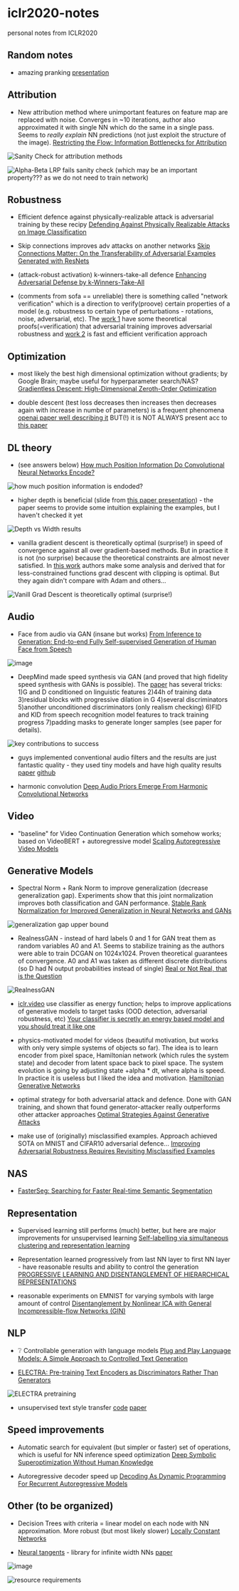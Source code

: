 # iclr2020-notes
personal notes from ICLR2020

## Random notes

- amazing pranking [presentation](https://iclr.cc/virtual/poster_H1l_0JBYwS.html)

## Attribution

- New attribution method where unimportant features on feature map are replaced with noise. Converges in ~10 iterations, author also approximated it with single NN which do the same in a single pass. Seems to *really explain* NN predictions (not just exploit the structure of the image). [Restricting the Flow: Information Bottlenecks for Attribution](http://www.openreview.net/pdf?id=S1xWh1rYwB)

![Sanity Check for attribution methods](https://user-images.githubusercontent.com/14358106/80468399-cccea700-8947-11ea-9909-79512cfaf484.png)

![Alpha-Beta LRP fails sanity check (which may be an important property??? as we do not need to train network)](https://user-images.githubusercontent.com/14358106/80468566-00113600-8948-11ea-8732-741e977ed72f.png)

## Robustness

- Efficient defence against physically-realizable attack is adversarial training by these recipy [Defending Against Physically Realizable Attacks on Image Classification](http://www.openreview.net/pdf?id=H1xscnEKDr)

- Skip connections improves adv attacks on another networks [Skip Connections Matter: On the Transferability of Adversarial Examples Generated with ResNets](http://www.openreview.net/pdf?id=BJlRs34Fvr)

- (attack-robust activation) k-winners-take-all defence [Enhancing Adversarial Defense by k-Winners-Take-All](http://www.openreview.net/pdf?id=Skgvy64tvr)

- (comments from sofa == unreliable) there is something called "network verification" which is a direction to verify(proove) certain properties of a model (e.g. robustness to certain type of perturbations - rotations, noise, adversarial, etc). The [work 1](http://www.openreview.net/pdf?id=SJxSDxrKDr) have some theoretical proofs(=verification) that adversarial training improves adversarial robustness and [work 2](http://www.openreview.net/pdf?id=B1evfa4tPB) is fast and efficient verification approach

## Optimization

- most likely the best high dimensional optimization without gradients; by Google Brain; maybe useful for hyperparameter search/NAS? [Gradientless Descent: High-Dimensional Zeroth-Order Optimization](http://www.openreview.net/pdf?id=Skep6TVYDB)

- double descent (test loss decreases then increases then decreases again with increase in numbe of parameters) is a frequent phenomena [openai paper well describing it]() BUT(!) it is NOT ALWAYS present acc to [this paper](http://www.openreview.net/pdf?id=H1gBsgBYwH)

## DL theory

- (see answers below) [How much Position Information Do Convolutional Neural Networks Encode?](http://www.openreview.net/pdf?id=rJeB36NKvB)

![how much position information is endoded?](https://user-images.githubusercontent.com/14358106/80418518-36b36600-88e0-11ea-9b92-471f34ad71cd.png)

- higher depth is beneficial (slide from [this paper presentation](http://www.openreview.net/pdf?id=BJe55gBtvH)) - the paper seems to provide some intuition explaining the examples, but I haven't checked it yet

![Depth vs Width results](https://user-images.githubusercontent.com/14358106/80409601-d0bfe200-88d1-11ea-84d4-936e0fae85fc.png)

- vanilla gradient descent is theoretically optimal (surprise!) in speed of convergence against all over gradient-based methods. But in practice it is not (no surprise) because the theoretical constraints are almost never satisfied. In [this work](http://www.openreview.net/pdf?id=BJgnXpVYwS) authors make some analysis and derived that for less-constrained functions grad descent with clipping is optimal. But they again didn't compare with Adam and others...

![Vanill Grad Descent is theoretically optimal (surprise!)](https://user-images.githubusercontent.com/14358106/80411958-bdaf1100-88d5-11ea-9b48-6b6cfedf22c4.png)

## Audio

- Face from audio via GAN (insane but works) [From Inference to Generation: End-to-end Fully Self-supervised Generation of Human Face from Speech](http://www.openreview.net/pdf?id=H1guaREYPr)

![image](https://user-images.githubusercontent.com/14358106/80505495-14235a80-897d-11ea-8e57-2cb7b42409ca.png)

- DeepMind made speed synthesis via GAN (and proved that high fidelity speed synthesis with GANs is possible). The [paper](http://www.openreview.net/pdf?id=r1gfQgSFDr) has several tricks: 1)G and D conditioned on linguistic features 2)44h of training data 3)residual blocks with progressive dilation in G 4)several discriminators 5)another unconditioned discriminators (only realism checking) 6)FID and KID from speech recognition model features to track training progress 7)padding masks to generate longer samples (see paper for details).

![key contributions to success](https://user-images.githubusercontent.com/14358106/80421217-c9ee9a80-88e4-11ea-8640-eb0d1d5a231a.png)

- guys implemented conventional audio filters and the results are just fantastic quality - they used tiny models and have high quality results [paper](http://www.openreview.net/pdf?id=B1x1ma4tDr) [github](https://github.com/magenta/ddsp)

- harmonic convolution [Deep Audio Priors Emerge From Harmonic Convolutional Networks](http://www.openreview.net/pdf?id=rygjHxrYDB)

## Video

- "baseline" for Video Continuation Generation which somehow works; based on VideoBERT + autoregressive model [Scaling Autoregressive Video Models](http://www.openreview.net/pdf?id=rJgsskrFwH)

## Generative Models

- Spectral Norm + Rank Norm to improve generalization (decrease generalization gap). Experiments show that this joint normalization improves both classification and GAN performance. [Stable Rank Normalization for Improved Generalization in Neural Networks and GANs](http://www.openreview.net/pdf?id=H1enKkrFDB)

![generalization gap upper bound](https://user-images.githubusercontent.com/14358106/80425335-1c7f8500-88ec-11ea-8a00-2e4584449989.png)

- RealnessGAN - instead of hard labels 0 and 1 for GAN treat them as random variables A0 and A1. Seems to stabilize training as the authors were able to train DCGAN on 1024x1024. Proven theoretical guarantees of convergence. A0 and A1 was taken as different discrete distributions (so D had N output probabilities instead of single) [Real or Not Real, that is the Question](https://openreview.net/pdf?id=B1lPaCNtPB)

![RealnessGAN](https://user-images.githubusercontent.com/14358106/80428366-5784b700-88f2-11ea-850e-daeee64cc0df.png)

- [iclr.video](https://iclr.cc/virtual/poster_Hkxzx0NtDB.html) use classifier as energy function; helps to improve applications of generative models to target tasks (OOD detection, adversarial robustness, etc) [Your classifier is secretly an energy based model and you should treat it like one](http://www.openreview.net/pdf?id=Hkxzx0NtDB) 

- physics-motivated model for videos (beautiful motivation, but works with only very simple systems of objects so far). The idea is to learn encoder from pixel space, Hamiltonian network (which rules the system state) and decoder from latent space back to pixel space. The system evolution is going by adjusting state +alpha * dt, where alpha is speed. In practice it is useless but I liked the idea and motivation. [Hamiltonian Generative Networks](http://www.openreview.net/pdf?id=HJenn6VFvB)

- optimal strategy for both adversarial attack and defence. Done with GAN training, and shown that found generator-attacker really outperforms other attacker approaches [Optimal Strategies Against Generative Attacks](http://www.openreview.net/pdf?id=BkgzMCVtPB)

- make use of (originally) misclassified examples. Approach achieved SOTA on MNIST and CIFAR10 adversarial defence... [Improving Adversarial Robustness Requires Revisiting Misclassified Examples](http://www.openreview.net/pdf?id=rklOg6EFwS)

## NAS

- [FasterSeg: Searching for Faster Real-time Semantic Segmentation](http://www.openreview.net/pdf?id=BJgqQ6NYvB)

## Representation

- Supervised learning still performs (much) better, but here are major improvements for unsupervised learning [Self-labelling via simultaneous clustering and representation learning](http://www.openreview.net/pdf?id=Hyx-jyBFPr)

- Representation learned progressively from last NN layer to first NN layer - have reasonable results and ability to control the generation [PROGRESSIVE LEARNING AND DISENTANGLEMENT OF HIERARCHICAL REPRESENTATIONS](http://www.openreview.net/pdf?id=SJxpsxrYPS)

- reasonable experiments on EMNIST for varying symbols with large amount of control [Disentanglement by Nonlinear ICA with General Incompressible-flow Networks (GIN)](http://www.openreview.net/pdf?id=rygeHgSFDH)

## NLP

- :grey_question: Controllable generation with language models [Plug and Play Language Models: A Simple Approach to Controlled Text Generation](http://www.openreview.net/pdf?id=H1edEyBKDS)

- [ELECTRA: Pre-training Text Encoders as Discriminators Rather Than Generators](http://www.openreview.net/pdf?id=r1xMH1BtvB)

![ELECTRA pretraining](https://user-images.githubusercontent.com/14358106/80499323-82fcb580-8975-11ea-87b3-8ea7a678630b.png)

- unsupervised text style transfer [code](https://github.com/cindyxinyiwang/deep-latent-sequence-model) [paper](http://www.openreview.net/pdf?id=HJlA0C4tPS)

## Speed improvements

- Automatic search for equivalent (but simpler or faster) set of operations, which is useful for NN inference speed optimization [Deep Symbolic Superoptimization Without Human Knowledge](http://www.openreview.net/pdf?id=r1egIyBFPS)

- Autoregressive decoder speed up [Decoding As Dynamic Programming For Recurrent Autoregressive Models](http://www.openreview.net/pdf?id=HklOo0VFDH)

## Other (to be organized)

- Decision Trees with criteria = linear model on each node with NN approximation. More robust (but most likely slower) [Locally Constant Networks](http://www.openreview.net/pdf?id=Bke8UR4FPB)

- [Neural tangents](https://github.com/google/neural-tangents) - library for infinite width NNs [paper](http://www.openreview.net/pdf?id=SklD9yrFPS)

![image](https://user-images.githubusercontent.com/14358106/80477440-98151c80-8954-11ea-979a-529d02de1642.png)

![resource requirements](https://user-images.githubusercontent.com/14358106/80477580-da3e5e00-8954-11ea-839c-d8da506761bc.png)


